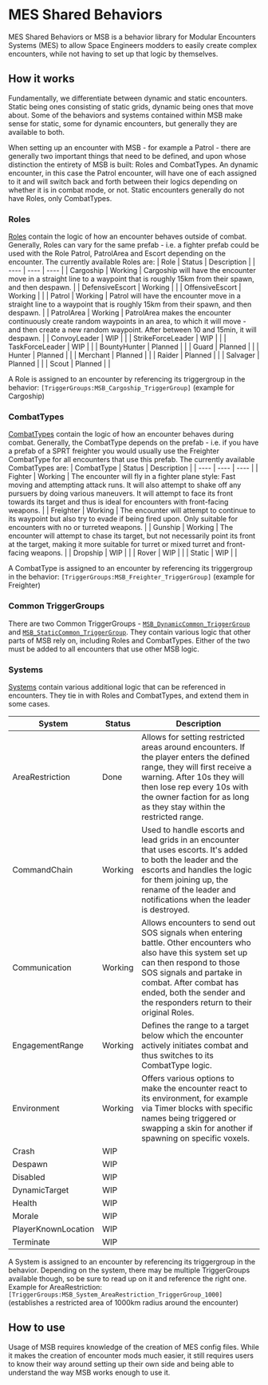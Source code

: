# MES Shared Behaviors
MES Shared Behaviors or MSB is a behavior library for Modular Encounters Systems (MES) to allow Space Engineers modders to easily create complex encounters, while not having to set up that logic by themselves.

## How it works
Fundamentally, we differentiate between dynamic and static encounters. Static being ones consisting of static grids, dynamic being ones that move about. Some of the behaviors and systems contained within MSB make sense for static, some for dynamic encounters, but generally they are available to both.

When setting up an encounter with MSB - for example a Patrol - there are generally two important things that need to be defined, and upon whose distinction the entirety of MSB is built: Roles and CombatTypes. An dynamic encounter, in this case the Patrol encounter, will have one of each assigned to it and will switch back and forth between their logics depending on whether it is in combat mode, or not. Static encounters generally do not have Roles, only CombatTypes.

### Roles
[Roles](Content/Data/Behaviors/Roles) contain the logic of how an encounter behaves outside of combat. Generally, Roles can vary for the same prefab - i.e. a fighter prefab could be used with the Role Patrol, PatrolArea and Escort depending on the encounter. The currently available Roles are:
| Role | Status | Description |
| ---- | ---- | ---- |
| Cargoship | Working | Cargoship will have the encounter move in a straight line to a waypoint that is roughly 15km from their spawn, and then despawn. |
| DefensiveEscort | Working |  |
| OffensiveEscort | Working |  |
| Patrol | Working | Patrol will have the encounter move in a straight line to a waypoint that is roughly 15km from their spawn, and then despawn. |
| PatrolArea | Working | PatrolArea makes the encounter continuously create random waypoints in an area, to which it will move - and then create a new random waypoint. After between 10 and 15min, it will despawn. |
| ConvoyLeader | WIP |  |
| StrikeForceLeader | WIP |  |
| TaskForceLeader | WIP |  |
| BountyHunter | Planned |  |
| Guard | Planned |  |
| Hunter | Planned |  |
| Merchant | Planned |  |
| Raider | Planned |  |
| Salvager | Planned |  |
| Scout | Planned |  |

A Role is assigned to an encounter by referencing its triggergroup in the behavior: `[TriggerGroups:MSB_Cargoship_TriggerGroup]` (example for Cargoship)

### CombatTypes
[CombatTypes](Content/Data/Behaviors/CombatTypes) contain the logic of how an encounter behaves during combat. Generally, the CombatType depends on the prefab - i.e. if you have a prefab of a SPRT freighter you would usually use the Freighter CombatType for all encounters that use this prefab. The currently available CombatTypes are:
| CombatType | Status | Description |
| ---- | ---- | ---- |
| Fighter | Working | The encounter will fly in a fighter plane style: Fast moving and attempting attack runs. It will also attempt to shake off any pursuers by doing various maneuvers. It will attempt to face its front towards its target and thus is ideal for encounters with front-facing weapons. |
| Freighter | Working | The encounter will attempt to continue to its waypoint but also try to evade if being fired upon. Only suitable for encounters with no or turreted weapons. |
| Gunship | Working | The encounter will attempt to chase its target, but not necessarily point its front at the target, making it more suitable for turret or mixed turret and front-facing weapons. |
| Dropship | WIP |  |
| Rover | WIP |  |
| Static | WIP |  |

A CombatType is assigned to an encounter by referencing its triggergroup in the behavior: `[TriggerGroups:MSB_Freighter_TriggerGroup]` (example for Freighter)

### Common TriggerGroups
There are two Common TriggerGroups - [`MSB_DynamicCommon_TriggerGroup`](https://github.com/enenra/mes-shared-behaviors/blob/f03f2df58cdb390fbabacea91656dd339ff351a1/Content/Data/Behaviors/_Common/_DynamicCommon.sbc#L8) and [`MSB_StaticCommon_TriggerGroup`](https://github.com/enenra/mes-shared-behaviors/blob/f03f2df58cdb390fbabacea91656dd339ff351a1/Content/Data/Behaviors/_Common/_StaticCommon.sbc#L8). They contain various logic that other parts of MSB rely on, including Roles and CombatTypes. Either of the two must be added to all encounters that use other MSB logic.

### Systems
[Systems](Content/Data/Behaviors/Systems) contain various additional logic that can be referenced in encounters. They tie in with Roles and CombatTypes, and extend them in some cases.

| System | Status | Description |
| ---- | ---- | ---- |
| AreaRestriction | Done | Allows for setting restricted areas around encounters. If the player enters the defined range, they will first receive a warning. After 10s they will then lose rep every 10s with the owner faction for as long as they stay within the restricted range. |
| CommandChain | Working | Used to handle escorts and lead grids in an encounter that uses escorts. It's added to both the leader and the escorts and handles the logic for them joining up, the rename of the leader and notifications when the leader is destroyed. |
| Communication | Working | Allows encounters to send out SOS signals when entering battle. Other encounters who also have this system set up can then respond to those SOS signals and partake in combat. After combat has ended, both the sender and the responders return to their original Roles. |
| EngagementRange | Working | Defines the range to a target below which the encounter actively initiates combat and thus switches to its CombatType logic. |
| Environment | Working | Offers various options to make the encounter react to its environment, for example via Timer blocks with specific names being triggered or swapping a skin for another if spawning on specific voxels. |
| Crash | WIP |  |
| Despawn | WIP |  |
| Disabled | WIP |  |
| DynamicTarget | WIP |  |
| Health | WIP |  |
| Morale | WIP |  |
| PlayerKnownLocation | WIP |  |
| Terminate | WIP |  |

A System is assigned to an encounter by referencing its triggergroup in the behavior. Depending on the system, there may be multiple TriggerGroups available though, so be sure to read up on it and reference the right one. Example for AreaRestriction: `[TriggerGroups:MSB_System_AreaRestriction_TriggerGroup_1000]` (establishes a restricted area of 1000km radius around the encounter)

## How to use
Usage of MSB requires knowledge of the creation of MES config files. While it makes the creation of encounter mods much easier, it still requires users to know their way around setting up their own side and being able to understand the way MSB works enough to use it.
